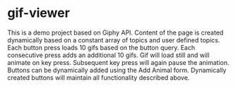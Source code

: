 # gif-viewer

This is a demo project based on Giphy API. Content of the page is created dynamically based on a constant array of topics and user defined topics. 
Each button press loads 10 gifs based on the button query. Each consecutive press adds an additional 10 gifs. Gif will load still and will animate on key press. Subsequent key press will again pause the animation. Buttons can be dynamically added using the Add Animal form. Dynamically created buttons will maintain all functionality described above.